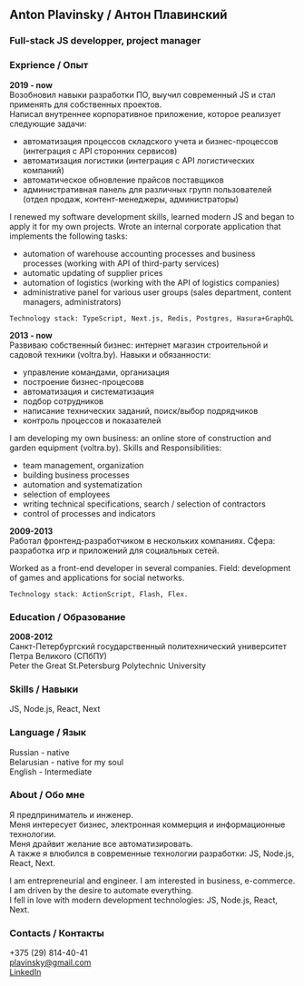 ## Anton Plavinsky / Антон Плавинский
### Full-stack JS developper, project manager
  
  
### Exprience / Опыт
**2019 - now**  
Возобновил навыки разработки ПО, выучил современный JS и стал применять для собственных проектов.  
Написал внутреннее корпоративное приложение, которое реализует следующие задачи:
- автоматизация процессов складского учета и бизнес-процессов (интеграция с API сторонних сервисов)
- автоматизация логистики (интеграция с API логистических компаний)
- автоматическое обновление прайсов поставщиков
- административная панель для различных групп пользователей (отдел продаж, контент-менеджеры, администраторы)

I renewed my software development skills, learned modern JS and began to apply it for my own projects.
Wrote an internal corporate application that implements the following tasks:
- automation of warehouse accounting processes and business processes (working with API of third-party services)
- automatic updating of supplier prices
- automation of logistics (working with the API of logistics companies)
- administrative panel for various user groups (sales department, content managers, administrators)

```Technology stack: TypeScript, Next.js, Redis, Postgres, Hasura+GraphQL```

**2013 - now**  
Развиваю собственный бизнес: интернет магазин строительной и садовой техники (voltra.by). Навыки и обязанности:  
- управление командами, организация
- построение бизнес-процесовв
- автоматизация и систематизация
- подбор сотрудников
- написание технических заданий, поиск/выбор подрядчиков
- контроль процессов и показателей

I am developing my own business: an online store of construction and garden equipment (voltra.by).
Skills and Responsibilities:
- team management, organization
- building business processes
- automation and systematization
- selection of employees
- writing technical specifications, search / selection of contractors
- control of processes and indicators


**2009-2013**  
Работал фронтенд-разработчиком в нескольких компаниях.
Сфера: разработка игр и приложений для социальных сетей.  

Worked as a front-end developer in several companies.
Field: development of games and applications for social networks.

```Technology stack: ActionScript, Flash, Flex.```

### Education / Образование
**2008-2012**  
Санкт-Петербургский государственный политехнический университет Петра Великого (СПбПУ)  
Peter the Great St.Petersburg Polytechnic University

### Skills / Навыки
JS, Node.js, React, Next

### Language / Язык
Russian - native  
Belarusian - native for my soul  
English - Intermediate  

### About / Обо мне
Я предприниматель и инженер.  
Меня интересует бизнес, электронная коммерция и информационные технологии.  
Меня драйвит желание все автоматизировать.  
А также я влюбился в современные технологии разработки: JS, Node.js, React, Next.  
  
I am entrepreneurial and engineer. I am interested in business, e-commerce.  
I am driven by the desire to automate everything.  
I fell in love with modern development technologies: JS, Node.js, React, Next. 

### Contacts / Контакты
+375 (29) 814-40-41  
plavinsky@gmail.com  
[LinkedIn](https://www.linkedin.com/in/anton-plavinsky-147ab41b/)

